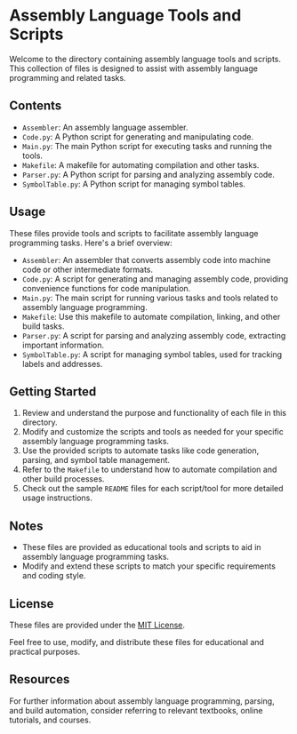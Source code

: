 # Assembly Language Tools and Scripts

Welcome to the directory containing assembly language tools and scripts. This collection of files is designed to assist with assembly language programming and related tasks.

## Contents

- `Assembler`: An assembly language assembler.
- `Code.py`: A Python script for generating and manipulating code.
- `Main.py`: The main Python script for executing tasks and running the tools.
- `Makefile`: A makefile for automating compilation and other tasks.
- `Parser.py`: A Python script for parsing and analyzing assembly code.
- `SymbolTable.py`: A Python script for managing symbol tables.

## Usage

These files provide tools and scripts to facilitate assembly language programming tasks. Here's a brief overview:

- `Assembler`: An assembler that converts assembly code into machine code or other intermediate formats.
- `Code.py`: A script for generating and managing assembly code, providing convenience functions for code manipulation.
- `Main.py`: The main script for running various tasks and tools related to assembly language programming.
- `Makefile`: Use this makefile to automate compilation, linking, and other build tasks.
- `Parser.py`: A script for parsing and analyzing assembly code, extracting important information.
- `SymbolTable.py`: A script for managing symbol tables, used for tracking labels and addresses.

## Getting Started

1. Review and understand the purpose and functionality of each file in this directory.
2. Modify and customize the scripts and tools as needed for your specific assembly language programming tasks.
3. Use the provided scripts to automate tasks like code generation, parsing, and symbol table management.
4. Refer to the `Makefile` to understand how to automate compilation and other build processes.
5. Check out the sample `README` files for each script/tool for more detailed usage instructions.

## Notes

- These files are provided as educational tools and scripts to aid in assembly language programming tasks.
- Modify and extend these scripts to match your specific requirements and coding style.

## License

These files are provided under the [MIT License](LICENSE).

Feel free to use, modify, and distribute these files for educational and practical purposes.

## Resources

For further information about assembly language programming, parsing, and build automation, consider referring to relevant textbooks, online tutorials, and courses.
